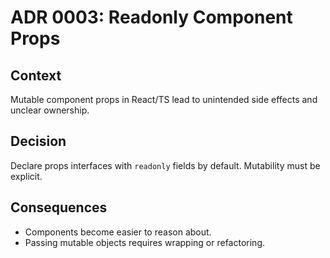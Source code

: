 # ADR 0003: Readonly Component Props

## Context
Mutable component props in React/TS lead to unintended side effects and unclear ownership.

## Decision
Declare props interfaces with `readonly` fields by default. Mutability must be explicit.

## Consequences
- Components become easier to reason about.
- Passing mutable objects requires wrapping or refactoring.
